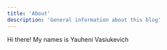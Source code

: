 ```yaml
---
title: 'About'
description: 'General information about this blog'
---
```


Hi there! My names is Yauheni Vasiukevich
